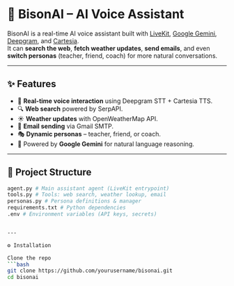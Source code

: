 # 🦬 BisonAI – AI Voice Assistant  

BisonAI is a real-time AI voice assistant built with [LiveKit](https://livekit.io/), [Google Gemini](https://ai.google/), [Deepgram](https://deepgram.com/), and [Cartesia](https://cartesia.ai/).  
It can **search the web**, **fetch weather updates**, **send emails**, and even **switch personas** (teacher, friend, coach) for more natural conversations.  

---

## ✨ Features
- 🎤 **Real-time voice interaction** using Deepgram STT + Cartesia TTS.  
- 🔍 **Web search** powered by SerpAPI.  
- ☀️ **Weather updates** with OpenWeatherMap API.  
- 📧 **Email sending** via Gmail SMTP.  
- 🎭 **Dynamic personas** – teacher, friend, or coach.  
- 🤖 Powered by **Google Gemini** for natural language reasoning.  

---

## 📂 Project Structure
```bash
agent.py # Main assistant agent (LiveKit entrypoint)
tools.py # Tools: web search, weather lookup, email
personas.py # Persona definitions & manager
requirements.txt # Python dependencies
.env # Environment variables (API keys, secrets)


---

⚙️ Installation

Clone the repo
```bash
git clone https://github.com/yourusername/bisonai.git
cd bisonai

